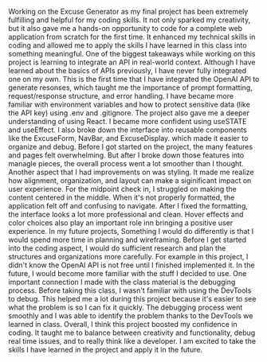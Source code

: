 Working on the Excuse Generator as my final project has been extremely fulfilling and helpful for my coding skills. It not only sparked my creativity, but it also gave me a hands-on opportunity to code for a complete web application from scratch for the first time. It enhanced my technical skills in coding and allowed me to apply the skills I have learned in this class into something meaningful.
One of the biggest takeaways while working on this project is learning to integrate an API in real-world context. Although I have learned about the basics of APIs previously, I have never fully integrated one on my own. This is the first time that I have integrated the OpenAI API to generate resonses, which taught me the importance of prompt formatting, request/response structure, and error handling. I have became more familiar with environment variables and how to protect sensitive data (like the API key) using .env and .gitignore. 
The project also gave me a deeper understanding of using React. I became more confident using useSTATE and useEffect. I also broke down the interface into reusable components like the ExcuseForm, NavBar, and ExcuseDisplay. which made it easier to organize and debug. Before I got started on the project, the many features and pages felt overwhelming. But after I broke down those features into managle pieces, the overall process went a lot smoother than I thought. 
Another aspect that I had improvements on was styling. It made me realize how alignment, organization, and layout can make a siginificant impact on user experience. For the midpoint check in, I struggled on making the content centered in the middle. When it's not properly formatted, the application felt off and confusing to navigate. After I fixed the formatting, the interface looks a lot more professional and clean. Hover effects and color choices also play an important role inn bringing a positive user experience. 
In my future projects, Something I would do differently is that I would spend more time in planning and wireframing. Before I get started into the coding aspect, I would do sufficient research and plan the structures and organizations more carefully. For example in this project, I didn't know the OpenAI API is not free until I finished implemented it. In the future, I would become more familiar with the stuff I decided to use. 
One important connection I made with the class material is the debugging process. Before taking this class, I wasn't familiar with using the DevTools to debug. This helped me a lot during this project because it's easier to see what the problem is so I can fix it quickly. The debugging process went smoothly and I was able to identify the problem thanks to the DevTools we learned in class. 
Overall, I think this project boosted my confidence in coding. It taught me to balance between creativity and functionality, debug real time issues, and to really think like a developer. I am excited to take the skills I have learned in the project and apply it in the future. 

